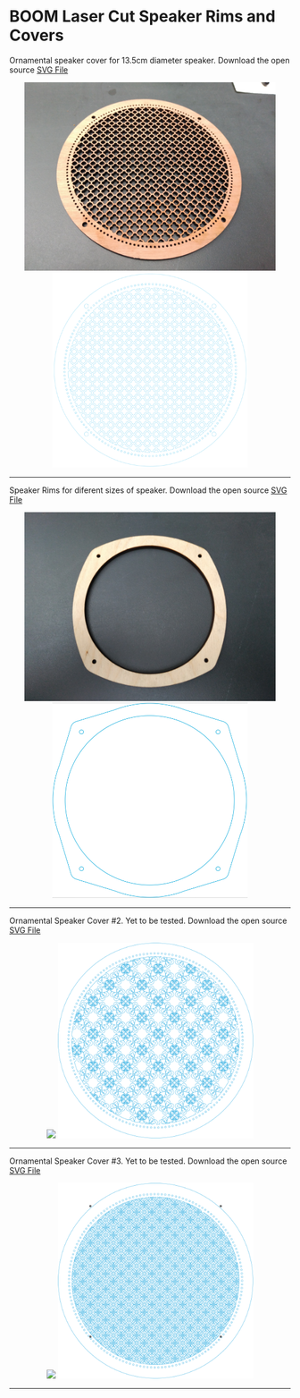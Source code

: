 # BOOM Laser Cut Speaker Rims and Covers

Ornamental speaker cover for 13.5cm diameter speaker.
Download the open source [SVG File](https://github.com/BoomCorp/BOOM-Laser-Cut-Speaker-Rims-and-Covers/raw/master/svgs/BOOM%20Speaker%20Cover%201.svg.zip)

<p align="center">
  <img src="pics/BOOM Speaker Cover 1.jpg" width="450"/>
  <img src="pics/BOOM Speaker Cover 1 svg preview.png" width="350"/>
</p>

---

Speaker Rims for diferent sizes of speaker.
Download the open source [SVG File](https://github.com/BoomCorp/BOOM-Laser-Cut-Speaker-Rims-and-Covers/raw/master/svgs/BOOM%20Speaker%20Rim%201.svg.zip)

<p align="center">
  <img src="pics/BOOM Speaker Rim 1.jpg" width="450"/>
  <img src="pics/BOOM Speaker Rim 1 svg preview.png" width="350"/>
</p>

***

Ornamental Speaker Cover #2. Yet to be tested.
Download the open source [SVG File](https://github.com/BoomCorp/BOOM-Laser-Cut-Speaker-Rims-and-Covers/raw/master/svgs/BOOM%20Speaker%20Cover%202.svg.zip)

<p align="center">
  <img src="pics/BOOM Speaker Cover 2.jpg" width="350"/>
  <img src="pics/BOOM Speaker Cover 2 svg preview.png" width="350"/>
</p>

***

Ornamental Speaker Cover #3. Yet to be tested.
Download the open source [SVG File](https://github.com/BoomCorp/BOOM-Laser-Cut-Speaker-Rims-and-Covers/raw/master/svgs/BOOM%20Speaker%20Cover%203.svg.zip)

<p align="center">
  <img src="pics/BOOM Speaker Cover 3.jpg" width="350"/>
  <img src="pics/BOOM Speaker Cover 3 svg preview.png" width="350"/>
</p>

***

